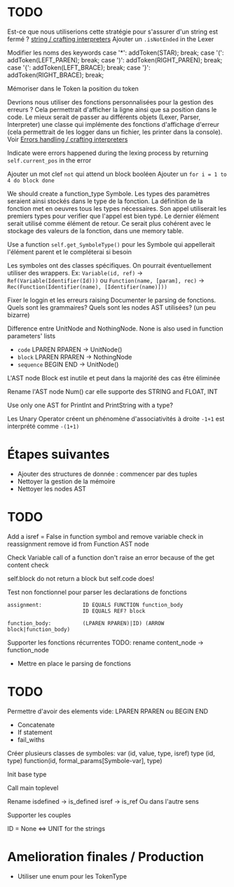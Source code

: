 # TODO

Est-ce que nous utiliserions cette stratégie pour s'assurer d'un string est fermé ? [string / crafting interpreters](http://craftinginterpreters.com/scanning.html#string-literals)
Ajouter un `.isNotEnded` in the Lexer

Modifier les noms des keywords
      case '*': addToken(STAR); break; 
      case '(': addToken(LEFT_PAREN); break;
      case ')': addToken(RIGHT_PAREN); break;
      case '{': addToken(LEFT_BRACE); break;
      case '}': addToken(RIGHT_BRACE); break;

Mémoriser dans le Token la position du token

Devrions nous utiliser des fonctions personnalisées pour la gestion des erreurs ? Cela permettrait d'afficher la ligne ainsi que sa position dans le code. Le mieux serait de passer au différents objets (Lexer, Parser, Interpreter) une classe qui implémente des fonctions d'affichage d'erreur (cela permettrait de les logger dans un fichier, les printer dans la console). Voir [Errors handling / crafting interpreters](http://craftinginterpreters.com/scanning.html#error-handling)

Indicate were errors happened during the lexing process by returning `self.current_pos` in the error

Ajouter un mot clef `not` qui attend un block booléen
Ajouter un `for i = 1 to 4 do block done`

We should create a function_type Symbole. Les types des paramètres seraient ainsi stockés dans le type de la fonction. La définition de la fonction met en oeuvres tous les types nécessaires. Son appel utiliserait les premiers types pour verifier que l'appel est bien typé. Le dernier élément serait utilisé comme élément de retour. Ce serait plus cohérent avec le stockage des valeurs de la fonction, dans une memory table.

Use a function `self.get_SymboleType()` pour les Symbole qui appellerait l'élément parent et le compléterai si besoin

Les symboles ont des classes spécifiques. On pourrait éventuellement utiliser des wrappers. Ex: `Variable(id, ref)` -> `Ref(Variable(Identifier(Id)))` ou `Function(name, [param], rec)` -> `Rec(Function(Identifier(name), [Identifier(name)]))`

Fixer le loggin et les erreurs raising
Documenter le parsing de fonctions. Quels sont les grammaires? Quels sont les nodes AST utilisées? (un peu bizarre)

Difference entre UnitNode and NothingNode. None is also used in function parameters' lists
 - `code` LPAREN RPAREN         -> UnitNode()
 - `block` LPAREN RPAREN        -> NothingNode
 - `sequence` BEGIN END         -> UnitNode()

L'AST node Block est inutile et peut dans la majorité des cas être éliminée

Rename l'AST node Num() car elle supporte des STRING and FLOAT, INT

Use only one AST for PrintInt and PrintString with a type?

Les Unary Operator créent un phénomène d'associativités à droite `-1+1` est interprété comme `-(1+1)`

# Étapes suivantes
 * Ajouter des structures de donnée : commencer par des tuples
 * Nettoyer la gestion de la mémoire
 * Nettoyer les nodes AST

# TODO

Add a isref = False in function symbol and remove variable check in reassignment
remove id from Function AST node

Check Variable call of a function don't raise an error because of the get content check


self.block do not return a block but self.code does!

Test non fonctionnel pour parser les declarations de fonctions
```
assignment:             ID EQUALS FUNCTION function_body
                        ID EQUALS REF? block

function_body:          (LPAREN RPAREN)|ID) (ARROW block|function_body)
```

Supporter les fonctions récurrentes
TODO: rename content_node -> function_node

* Mettre en place le parsing de fonctions

# TODO
Permettre d'avoir des elements vide: LPAREN RPAREN ou BEGIN END
* Concatenate
* If statement
* fail_withs

Créer plusieurs classes de symboles:
    var (id, value, type, isref)
    type (id, type)
    function(id, formal_params[Symbole-var], type)


Init base type

Call main toplevel

Rename isdefined -> is_defined
isref -> is_ref 
Ou dans l'autre sens


Supporter les couples


ID = None <=> UNIT for the strings

# Amelioration finales / Production
* Utiliser une enum pour les TokenType
